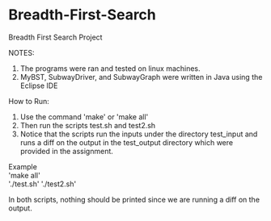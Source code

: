 # Breadth-First-Search
Breadth First Search Project

NOTES: 
1. The programs were ran and tested on linux machines.
2. MyBST, SubwayDriver, and SubwayGraph were written in Java using the Eclipse IDE

How to Run:
1. Use the command 'make' or 'make all'
2. Then run the scripts test.sh and test2.sh
3. Notice that the scripts run the inputs under the directory test_input and runs a diff on the output in the test_output directory which      were provided in the assignment.
 

Example                                                                                                             
'make all'                                                                                                     
'./test.sh'
'./test2.sh'

In both scripts, nothing should be printed since we are running a diff on the output.
